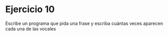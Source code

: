 # Ejercicio 10

Escribe un programa que pida una frase y escriba cuántas veces aparecen cada una de las vocales
